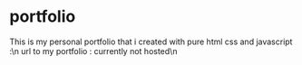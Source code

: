 # portfolio
This is my personal portfolio that i created with pure html css and javascript :\n
url to my portfolio : currently not hosted\n
